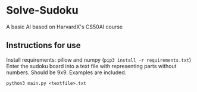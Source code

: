 # Solve-Sudoku
A basic AI based on HarvardX's CS50AI course
## Instructions for use
Install requirements: pillow and numpy (`pip3 install -r requirements.txt`)
Enter the sudoku board into a text file with <space> representing parts without numbers. Should be 9x9. Examples are included.

  `python3 main.py <textfile>.txt`
